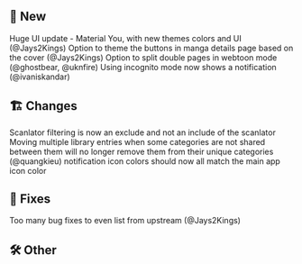 ## 🥳 New
Huge UI update - Material You, with new themes colors and UI (@Jays2Kings)
Option to theme the buttons in manga details page based on the cover (@Jays2Kings)
Option to split double pages in webtoon mode (@ghostbear, @uknfire)
Using incognito mode now shows a notification (@ivaniskandar)
## 🏗️ Changes
Scanlator filtering is now an exclude and not an include of the scanlator
Moving multiple library entries when some categories are not shared between them will no longer remove them from their unique categories (@quangkieu)
notification icon colors should now all match the main app icon color
## 🐜 Fixes
Too many bug fixes to even list from upstream (@Jays2Kings)
## 🛠️ Other